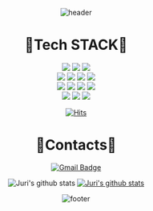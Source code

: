 <div align=center>

![header](https://capsule-render.vercel.app/api?type=waving&height=300&text=JURI%20Lee&desc=Back-end%20Developer&animation=twinkling&fontSize=45&descSize=25&color=gradient&customColorList=1,1,1,1,10,10,27,27,27,28)

</div>

<div align=center><h1>🔧Tech STACK🔩</h1></div>
<div align=center> 
  <img src="https://img.shields.io/badge/java-007396?style=for-the-badge&logo=java&logoColor=white"> 
  <img src="https://img.shields.io/badge/c++-00599C?style=for-the-badge&logo=c%2B%2B&logoColor=white">
  <img src="https://img.shields.io/badge/python-3776AB?style=for-the-badge&logo=python&logoColor=white"> 
  <br>
  <img src="https://img.shields.io/badge/html5-E34F26?style=for-the-badge&logo=html5&logoColor=white"> 
  <img src="https://img.shields.io/badge/css-1572B6?style=for-the-badge&logo=css3&logoColor=white"> 
  <img src="https://img.shields.io/badge/javascript-F7DF1E?style=for-the-badge&logo=javascript&logoColor=black"> 
  <img src="https://img.shields.io/badge/jquery-0769AD?style=for-the-badge&logo=jquery&logoColor=white">
  <br>
   <img src="https://img.shields.io/badge/mysql-4479A1?style=for-the-badge&logo=mysql&logoColor=white"> 
   <img src="https://img.shields.io/badge/mongoDB-47A248?style=for-the-badge&logo=MongoDB&logoColor=white">
    <img src="https://img.shields.io/badge/spring boot-6DB33F?style=for-the-badge&logo=spring&logoColor=white">
  <img src="https://img.shields.io/badge/bootstrap-7952B3?style=for-the-badge&logo=bootstrap&logoColor=white">
  <br>
   <img src="https://img.shields.io/badge/github-181717?style=for-the-badge&logo=github&logoColor=white">
  <img src="https://img.shields.io/badge/git-F05032?style=for-the-badge&logo=git&logoColor=white">
  <img src="https://img.shields.io/badge/fontawesome-339AF0?style=for-the-badge&logo=fontawesome&logoColor=white">
  <br>
</div>

<div align=center>
  
[![Hits](https://hits.seeyoufarm.com/api/count/incr/badge.svg?url=https%3A%2F%2Fgithub.com%2Fcm3603&count_bg=%232AA021&title_bg=%23727272&icon=github.svg&icon_color=%23E7E7E7&title=hits&edge_flat=false)](https://hits.seeyoufarm.com)   

</div>

<div align=center><h1>🍒Contacts🍒</h1></div>
<div align=center>
  
[![Gmail Badge](https://img.shields.io/badge/Gmail-d14836?style=flat-square&logo=Gmail&logoColor=white&link=mailto:jurilee39@gmail.com)](mailto:jurilee39@gmail.com)
  
<!-- [![LinkedIn Badge](https://img.shields.io/badge/LinkedIn-0A66C2?style=flat-square&logo=LinkedIn&logoColor=white&link=https://www.linkedin.com/in/jurilee)](www.linkedin.com/in/jurilee) -->
  
<!-- [![WordPress Badge](https://img.shields.io/badge/Blog-21759B?style=flat-square&logo=WordPress&logoColor=white&link=http://www.iamtheminions.com)](http://www.iamtheminions.com) -->
 
</div>

<div align=center> 
  
![Juri's github stats](https://github-readme-stats.vercel.app/api?username=Juri-Lee&show_icons=true)
[![Juri's github stats](https://github-readme-stats.vercel.app/api/top-langs/?username=Juri-Lee&show_icons=true&hide_border=true&title_color=004386&icon_color=004386&layout=compact)](https://github.com/Juri-Lee)

![footer](https://capsule-render.vercel.app/api?type=cylinder&height=80&text=Thank%20You&fontSize=45&descSize=25&color=gradient&customColorList=0)

</div>
